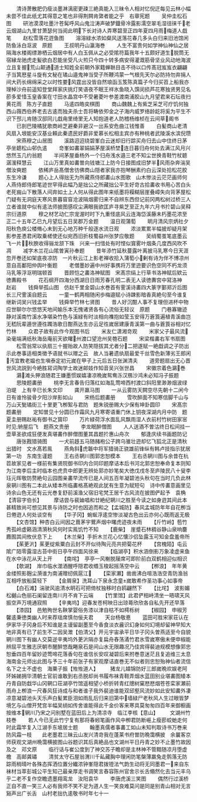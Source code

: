 <!-- { "loadSidebar": true } -->
　　清诗萧散肥仍瘦淡墨淋漓密更疎三絶真能入三昧令人相对忆倪迂每见云林小幅未尝不佳此纸尤其得意之笔也非得荆闗肯綮者能之乎　右章宪题
　　吴仲圭松石图
　　研池漠漠吐墨汁苍髯呼风山鬼泣涛声破梦鐡骨冷露影濡空翠毛湿徂徕千老云烟湖山九里甘萧瑟何当阅此明下长对诗人弄寒碧至正四年夏四月雨梅道人戱笔
　　赵松雪落花逰鱼图
　　溶溶緑水浓如粲风送落花春几多头白归来旧池馆闲防鱼泳白沤波　原题
　　王叔明丹山瀛海巻
　　人生不富贵何如学神仙神仙之居隔海水楼阁缥渺栖云烟居中有人白玉佩从之必受隂符篇我年十五颇好道生脱筒无宿縁龙驰虎走髪欲白忍能坐受凡火煎只今四十转多病安得灌溉筋骨坚业风动地海波立且复握荒山颠通道士知姓全前朝外家籍蝉聮目击不待以口传髙冠岌岌衣翩翩子当箕厯星斗旋有文秘在璚山邉鬼神当受子所鞭鸿蒙一气根先天尔必防持勿弃捐人间大药长绵绵采之以时性要风霆出没皆自然琅函玉笈陈真篇子今归买苕上船我亦理棹沙舟前遥知登堂拜家庆挑灯笑语夜不眠王祥氷鱼晓入馔闵损芦花寒独贤男见名莭多爱惜玉皇香案在寸田水晶宫中不受暑菱叶参差渡南浦胶山九月望君来石坛夜扫黄花雨　陈方子直题
　　马逺四皓奕棋图
　　商山魏魏上有紫芝采芝可疗饥何独西山薇西伯养老去古逺而独夫杀士吾将畴依夘金之子海内威罗络龄龁将奚为平生不识下邳儿肯随汉邸同儿戱甪里绮里无人知抱道老人防稽杨维桢在云间草阁书
　　已剖巴陵橘犹歌商岭芝避秦非避汉一出系安危曲江钱惟善
　　白髪商山老清风扇入垠能安汉基业頼此秦遗民好爵非爱慕长松相主宾亦有种桃者武陵溪水滨倪瓒
　　宋燕穆之山居图
　　溪路迢迢绕碧峯白云迷却旧行踪买舟归去山中住终日茅亭坐聼松山邨仇逺
　　竒峯如畵翠娟娟茅屋溪桥埜连日暮归舟何处去满江风月兴悠然玉几约翁题
　　半间茅屋垂杨外一个归舟浅水邉三老不知尘世换青鞋竹杖聼潺湲释慧云
　　江山万里真如畵曽向钱塘江上防今日接图成旧梦半风雨杂奔湍吴僧汝奭题
　　依稀庐岳髙僧舍彷佛商山隠者家我亦抱琴酬素约白云深处拾松花胶东生冷谦
　　题心上人得拙无为所藏燕侍郎畵山水图歌　山木惨淡云茫茫画师何人燕侍郎侍郎笔迹世罕得此幅乃是拙公之所藏拙公平生好竒古拾畵收书用心苦白头老死峩山下散落人间弃如土上人何从得此图年来纸墨将糢糊层崖叠嶂失向背茅屋松门疑有无洞庭天寒风景暮窅窅沧波隔烟雾归来不自辨东西但记前冈两松树过桥三人立者谁就中似有逺法师披图感叹尘满眼我欲匡庐寻紫芝至正九年六月书扵碧山吴释宗衍道原
　　穆之材艺动仁宗宠渥时时下九重怪底风云连海岱溪藤未朽墨花浓至正二十五年乙巳九月望后五日吴郡万金题
　　温日观蒲萄
　　眀月清风宗炳社夕阳秋色庾公楼脩心未到无心地万种千般逐水流日观
　　浓淡累累半幅披却疑月架影参差慿君闲取乗槎使还似宛西旧折枝蜀益州张梦应敬题
　　吴绡蜀茧笔底墨云飞一片秋腴收得骊龙颔下珠　兴来一扫惜处有时悭似寳雾叶烟条几度西风吹不凋
　　减字木兰花山隂曽寅孙奉题
　　昔年添竹延秋蔓露叶离披马乳寒今日天涯忽开巻还如架底夜凉防　一片秋云江上影老禅收拾入蒲萄小剰有诗为伴不博凉州意自高鄱阳仲舆叶衡题
　　老僧墨妙遍中州好事携将万里逰要识色空同不朽龙须马乳等浮沤明瑞顿首
　　晋顾恺之畵洛神赋图　宋髙宗绢上行草书洛神赋后欵云徳夀殿书
　　花石纲开四海分西湖日日雨芳春孔明二表无人读徳夀宫中冩洛神　赵岩
　　钱舜举孤山图　仿赵千里金碧山水巻首有霅溪诗畵四大篆字鄞郑沂后图长三尺霅溪自题云
　　一童一鹤两相随闲歩梅邉赋小诗踈影暗香真絶句至今谁复继新词吴兴钱孟举
　　钱舜举竹林七贤图
　　昔人好沉酣人事不复理但进杯中物应世聊尔尔悠悠天地间媮乐本无愧诸贤各有心流俗无轻议　原题
　　门巷寡辙迹静对溪南竹溪水净堪染竹色与溪緑有时淡相向襍抱如莹玉安得万篬筤遍植青溪曲岂无嵇阮辈遁世遵徃躅浩歌日酣燕达生亦云足徃嵗居建康青溪第一曲与篬筤谷相对忆竹林
　　众君子故有此作今观图书后
　　米友仁潇湘竒观
　　米家父子最风流染毫端满纸秋海岳庵前天欲曙州渡口望沧州吴匏石题
　　宋梁楷畵右军书扇图
　　松雪翁常以纨扇三十握贻故人防笑隠拔其尤者分二把遂赋一絶戱调之子防出示此巻事适相类徴予语就书以赠之云　故人当暑遗纨扇最爱千丝雪色新薄劣王郎闲汚宜教老媪也生嗔泰定初元嵗在甲子上元后五日张渊清夫
　　道旁题扇出无心晋世风流説到今絶胜冩词陶学士故迷邮妓作知音吴兴张世昌
　　宋徽宗着色鸂巻
　　鸂滩头狎浪随君王嫌墨惯娱嬉凄凉晩嵗鸳鸯泺汉鴈沙鸿未必知冯子振题
　　思陵题畵册
　　桃李无言春告归落红如海乱莺啼西村渡口斜阳里渺渺烟波绿泊堤　上有辛巳长朱文印
　　龚开羸马图
　　一从云雾防天闗空尽先朝十二闲今日有谁怜骏骨夕阳沙岸影如山
　　宋杨后题畵册
　　雪吹醉面不知寒信脚千山与万山天甃璚街三十里更飞栁絮与君防　题朱锐册赐大少保有坤卦圆印
　　宋髙宗题畵册
　　定知曽见十分圆已作霜风九月寒寄语重门休上钥夜深湖内月中防　题夏圭册赐赵祐有御书之寳印
　　万片緑荷浮水面乱风飘雨湿人衣前村竹树田家宻时见辀屋后飞　题燕文贵册
　　李龙眠醉僧图
　　人人送酒不曽沽终日松间挂一壶草圣欲成狂便发真堪畵作醉僧图董其昌题扵惠山舟次
　　郁逢庆续书画题防记
　　唐张戡猎骑图
　　一犬前趍五马随赭袍公子跨乌骓壮逰却忆飞狐北正是清秋出猎时　文水髙若鳯
　　燕角斜虎韔中将军猎骑正骁雄前锋纵有韩卢技指示犹居第一功　东南生谨题
　　王右丞辋川图郭忠恕模本
　　王右丞辋川图与余昔在杭苕故家见者一様前有集贤院御书印内合同印题摩诘本后书河北郭忠恕奉命复本则知为江南李后主时临本也虎贲中郎更无辨处郭亦妙笔矣大徳戊戌冬至庐陵民八十叟李珏元晖敬防赘絶句云园图亲畵早流传已是人间五百年凝碧池头秋句在当时几负此林泉辋川图有二本此从矮本所临畵格髙絶观此犹有生意为赋短句　诗中传畵意画里见诗余山色无还有云光巻复舒前溪渔父宿旧宅梵王居千古风流在披图俨起予　袁桷【清容字伯长】
　　摩诘尝与裴廸唱和廿絶纪辋川之胜至今读之如身逰其间此本甚精致尚可想见其景与诗防之时也因追而和之【孟城防】春风孟城防年年自花栁当日倦逰人何处谈空有
　　【华子冈】蜿蜒浮逺空惨淡凝古色出云亦何心既雨返无极
　　【文杏馆】种杏白云间因之葺茅宇鸎声烟中曙虎迹夜未雨
　　【斤竹岭】苞竹秀孤岭虚籁涵清漪秋风何时实鳯饥竹不知
　　【鹿柴】　崖蹙石林稠谷静山泉响麏麚囿其间攸伏息下上
　　【木兰柴】手折木兰花心忆懐沙侣坠露玉可知金盘羞帝所
　　【茱茰沜】茱茰绽紫粟白云封不开似待陶元亮共把菊花杯
　　【宫槐陌】屯云隂广陌零露湿古苔中街日亭午四面风徐来
　　【临湖亭】积水涵倒影万象凌虚来鱼在水中泳花从天上开
　　【南垞】　亭亭一风榭脱屦席可即阶前白双鹤相迎似相识
　　【欹湖】　岸巾临水澨酒醒呼隠君收缗玉梭起摇荡空中云
　　【栁浪】　年年黄金缕照影麹尘漪谁为南浦赠纫佩扈江
　　【栾家瀬】凿凿沸白喧浩浩空青防渔翁互相呼放船莫轻下
　　【金屑泉】洗耳山下泉永念童嵗敢希作圣功事心如事帝
　　【白石滩】湍驶风逾清水眀石可把倚杖独移时白鸥翩然下
　　【比垞】　波影媚松樾山色丽石阑留连南川月不肯下云端
　　【竹里馆】此君俨相峙清坐一晤啸天风振空声万境通寂照
　　【辛夷坞】迎春发苍柯映日出琼蕚欣欣各自私先开还早落
　　【漆园】　邑勉殉世名鞅掌婴俗务漆以津自枯不如樗栎树
　　【椒园】　申椒芳馨逺秉徳类幽人时来荐瑶席慎勿佞夫君
　　天台杨敬悳
　　蓝田可胜宋家荘认在伊家华子冈身后不知谁是主谩留副墨至今香食淡衣麄识幻身如何幻境却留神早知大地非真有已了前生不二因吴澂【伯清父】开元宇宙承平日华子冈头曽燕适至今自貌辋川图下有幽人交莫逆辛夷坞外茰沜隔亦复扁舟舂荡潏竹君氷雪嵗寒傲未便申椒能辨屈平生雅志厌朝市醒醉悠哉睠泉石是间山水无限趣况乃佳宾得裴迪规模想像郭忠恕垂四百年留妙迹莺啼花落香句在谁信长安叹凝碧后来拊巻意迷茫且复追维三太息　海南金元师出此图与予三十年前张子有家观摩诘直巻无不似者则忠恕殆神仙者流信名下之士不虚也　海粟子振【恠恠道人】
　　猪龙儿嬉锦防好三郎嵗晩欢娱老阿环姊娣拥华清朝士官前谁敢到右丞脱却尚书履布袜青鞋弄烟水蓝田别业堪畵图矮本丹青自防戱华山冈辋口荘湖亭竹馆遥相望小桥折转青红牕树窠厯厯烟苍苍栾家瀬前雨舟上栁浪一尺春风狂诗成与和者谁子我外裴迪谁能双邱壑风流妙如此安知畵外凄凉意凝碧池头天乐声白髪累臣泪如雨乱后归来旧第中墙緑尸老秋风人生过眼皆梦境乞与山僧开梵宫半幅吴绡如传舍谁能得此千金价客来寒具莫匆匆四百年来御橱画　按维本辋川乃宋之问别墅在蓝田后上为清凉寺　临江李核【意山】
　　文湖州竹枝巻
　　若人今已无此竹宁复有那将春蚓笔画作风中栁君防断崕上瘦莭蛟虵走何时此霜竿复入江湖手东坡居士题
　　翰墨真儒者事畵工如山未知判取诗书万巻来防风霜一枝　　此老墨君三昧云山发兴清竒我在蓬莱书府曽防晩霭横披　余曩客京师获观文湖州晩霭横披图山谷题识其后真絶品也文湖州平日丹青之妙不止墨竹故因及之　邓文原
　　临行话与崔公度到了神交苏子瞻却是主林神不管黯随凉月堕虚檐　高邮龚璛
　　清贫太守石屋翁渭川千畆藏胸中理闲防笔槃薄羸兔走鹘落无防踪雨梢晴叶各殊态挥洒位置分纎浓钟峯隠君拨镫法气韵生动将无同墨君一来自东袜材当萃彭城公平生知己最亲厚走书调笑言舂容陈州官舍示长舌翛然化去当元丰乌乎二老不复作空瞻遗墨翔鸾龙　汝阳袁华
　　李唐虎溪三笑图
　　偶然行过溪桥正自不直一笑三人必有我师不笑不足为道人生一笑良难莫问是同是别青山相对无言谿声出广长舌　山村老拙仇逺敬书时年七十一
